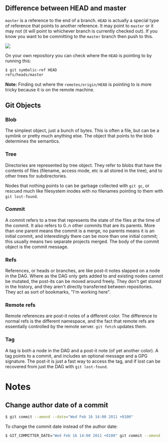 ## Difference between HEAD and master

`master` is a reference to the end of a branch. `HEAD` is actually a special type
of reference that points to another reference. It may point to `master` or it may
not (it will point to whichever branch is currently checked out). If you know
you want to be committing to the `master` branch then push to this.

![](http://i.stack.imgur.com/hRanK.png)

On your own repository you can check where the `HEAD` is pointing to by running
this:

```sh
$ git symbolic-ref HEAD
refs/heads/master
```

**Note:** Finding out where the `remotes/origin/HEAD` is pointing to is more
tricky because it is on the remote machine.

## Git Objects

### Blob

The simplest object, just a bunch of bytes. This is often a file, but can be
a symlink or pretty much anything else. The object that points to the blob
determines the semantics.

### Tree

Directories are represented by tree object. They refer to blobs that have the
contents of files (filename, access mode, etc is all stored in the tree), and
to other trees for subdirectories.

Nodes that nothing points to can be garbage collected with `git gc`, or rescued
much like filesystem inodes with no filenames pointing to them with `git
lost-found`.

### Commit

A commit refers to a tree that represents the state of the files at the time of
the commit. It also refers to 0..n other commits that are its parents. More
than one parent means the commit is a merge, no parents means it is an initial
commit, and interestingly there can be more than one initial commit; this
usually means two separate projects merged. The body of the commit object is
the commit message.

### Refs

References, or heads or branches, are like post-it notes slapped on a node in
the DAG. Where as the DAG only gets added to and existing nodes cannot be
mutated, the post-its can be moved around freely. They don't get stored in the
history, and they aren't directly transferred between repositories. They act as
sort of bookmarks, "I'm working here".

### Remote refs

Remote references are post-it notes of a different color. The difference to
normal refs is the different namespace, and the fact that remote refs are
essentially controlled by the remote server. `git fetch` updates them.

### Tag

A tag is both a node in the DAG and a post-it note (of yet another color).
A tag points to a commit, and includes an optional message and a GPG signature.
The post-it is just a fast way to access the tag, and if lost can be recovered
from just the DAG with `git lost-found`.


# Notes

## Change author date of a commit

```sh
$ git commit --amend --date="Wed Feb 16 14:00 2011 +0100"
```

To change the commit date instead of the author date:

```sh
$ GIT_COMMITTER_DATE="Wed Feb 16 14:00 2011 +0100" git commit --amend
```
